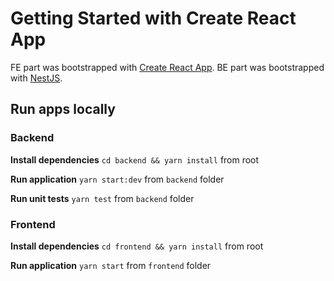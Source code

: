 # Getting Started with Create React App

FE part was bootstrapped with [Create React App](https://github.com/facebook/create-react-app).
BE part was bootstrapped with [NestJS](https://nestjs.com/).

## Run apps locally

### Backend

**Install dependencies** `cd backend && yarn install` from root

**Run application** `yarn start:dev` from `backend` folder

**Run unit tests** `yarn test` from `backend` folder

### Frontend

**Install dependencies** `cd frontend && yarn install` from root

**Run application** `yarn start` from `frontend` folder
